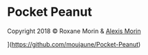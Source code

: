 # Pocket Peanut
Copyright 2018 © Roxane Morin & [ Alexis Morin](https://www.artstation.com/amorin)

[](https://i.gyazo.com/92ebfad759e5a37a49cebe2221db2da5.png)](https://github.com/moujaune/Pocket-Peanut)
